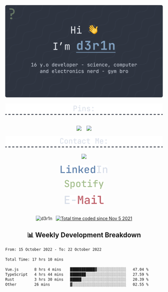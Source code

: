<div align=center>
  <img src="./Banner.png" width=900/>
  <br /> <br />
  
  <img src="./div-pins.png" width=800/>
  <br /><br />
  
  <a href="https://github.com/d3r1n/dotman"><img src="https://github-readme-stats.vercel.app/api/pin/?username=d3r1n&repo=dotman&border_radius=5&theme=nord&hide_border=true"></a>
  &nbsp;&nbsp;
  <a href="https://github.com/d3r1n/brainsuck"><img src="https://github-readme-stats.vercel.app/api/pin/?username=d3r1n&repo=brainsuck&border_radius=5&theme=nord&hide_border=true"></a>
  <br />
  
  <img src="./contact-div.png" width=800/>
  <br /><br />
  <a href="https://discord.com/users/704758931343278162"><img src="https://lanyard-profile-readme.vercel.app/api/704758931343278162?borderRadius=5px&bg=2E3440&theme=dark"></a>
  <br /><br />
  <a href="https://linkedin.com/in/d3r1n"><img src="./Linkedin.png" width=150 /></a>
  <br /><br />
  <a href="https://open.spotify.com/user/derin9999"><img src="./Spotify.png" width=125/></a>
  <br /><br />
  <a href="mailto:derinondereren@gmail.com"><img src="./E-Mail.png" width=125/></a>
  <br /><br /><br/>
  <img src="https://komarev.com/ghpvc/?username=d3r1n&label=Profile%20views&color=5E81AC&style=flat-square" alt="d3r1n" />
  &nbsp;
  <a href="https://wakatime.com/@5f971379-ccd6-465f-a0e1-6dfd0ade5512"><img src="https://wakatime.com/badge/user/5f971379-ccd6-465f-a0e1-6dfd0ade5512.svg?style=flat-square" alt="Total time coded since Nov 5 2021" /></a>
</div>

<h2 align=center>📊 Weekly Development Breakdown</h2>

<!--START_SECTION:waka-->

```text
From: 15 October 2022 - To: 22 October 2022

Total Time: 17 hrs 10 mins

Vue.js       8 hrs 4 mins    ███████████▓░░░░░░░░░░░░░   47.04 %
TypeScript   4 hrs 44 mins   ███████░░░░░░░░░░░░░░░░░░   27.59 %
Rust         3 hrs 30 mins   █████░░░░░░░░░░░░░░░░░░░░   20.39 %
Other        26 mins         ▓░░░░░░░░░░░░░░░░░░░░░░░░   02.55 %
```

<!--END_SECTION:waka-->
